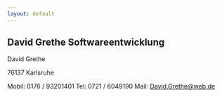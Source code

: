 ```yaml
---
layout: default
---
```


## David Grethe Softwareentwicklung 

David Grethe

76137 Karlsruhe

Mobil: 0176 / 93201401 
Tel:    0721 / 6049190 
Mail: David.Grethe@web.de 
